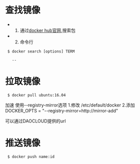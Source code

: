 # 查找镜像
- 1. 通过[docker hub官网](https://registry.hub.docker.com),搜索包
- 2. 命令行
 ```
  $ docker search [options] TERM

    --
 ```


# 拉取镜像
```
 $ docker pull ubuntu:16.04
```
加速
使用--registry-mirror选项
1.修改 /etc/default/docker
2.添加 DOCKER_OPTS = "--registry-mirror=http://mirror-add"

可以通过DAOCLOUD提供的url

# 推送镜像

```
 $ docker push name:id

```